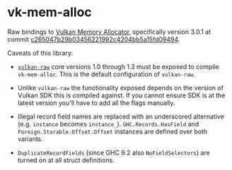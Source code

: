# vk-mem-alloc

Raw bindings to [Vulkan Memory Allocator](https://github.com/GPUOpen-LibrariesAndSDKs/VulkanMemoryAllocator), specifically version 3.0.1 at commit [c265047b29b03456221992c4204bb5a15fd09494](https://github.com/GPUOpen-LibrariesAndSDKs/VulkanMemoryAllocator/blob/c265047b29b03456221992c4204bb5a15fd09494/include/vk_mem_alloc.h).

Caveats of this library:
- [`vulkan-raw`](/vulkan-raw) core versions 1.0 through 1.3 must be exposed to compile `vk-mem-alloc`.
  This is the default configuration of `vulkan-raw`.

- Unlike `vulkan-raw` the functionality exposed depends on the version of Vulkan SDK
  this is compiled against. If you cannot ensure SDK is at the latest version you'll have to
  add all the flags manually.

- Illegal record field names are replaced with an underscored alternative (e.g. `instance` becomes `instance_`).
  `GHC.Records.HasField` and `Foreign.Storable.Offset.Offset` instances are defined over both variants.

- `DuplicateRecordFields` (since GHC 9.2 also `NoFieldSelectors`) are turned on at all struct definitions.

